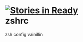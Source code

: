 [![Stories in Ready](https://badge.waffle.io/fborgnia/zshrc.png)](http://waffle.io/fborgnia/zshrc)  
zshrc
=====

zsh config vainillin
